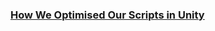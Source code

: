 
### [How We Optimised Our Scripts in Unity](https://www.gamedev.net/tutorials/programming/general-and-gameplay-programming/how-we-optimised-our-scripts-in-unity-r5167/)
